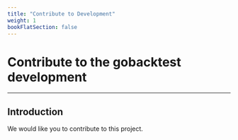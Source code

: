 ```yaml
---
title: "Contribute to Development"
weight: 1
bookFlatSection: false
---
```


# Contribute to the gobacktest development
---

## Introduction

We would like you to contribute to this project.
